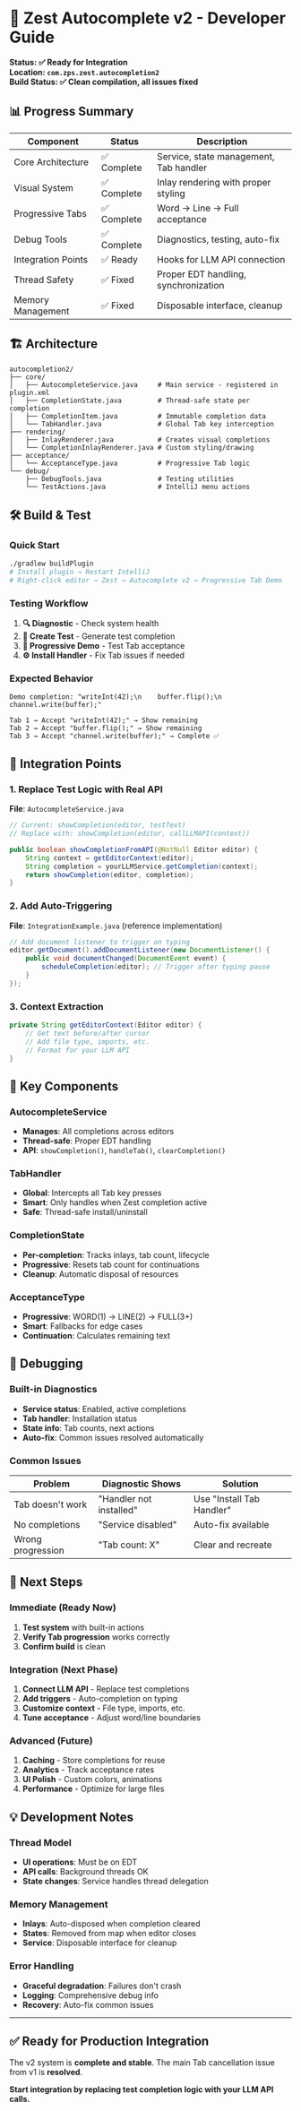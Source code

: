 # 🚀 Zest Autocomplete v2 - Developer Guide

**Status: ✅ Ready for Integration**  
**Location: `com.zps.zest.autocompletion2`**  
**Build Status: ✅ Clean compilation, all issues fixed**

## 📊 Progress Summary

| Component | Status | Description |
|-----------|--------|-------------|
| Core Architecture | ✅ Complete | Service, state management, Tab handler |
| Visual System | ✅ Complete | Inlay rendering with proper styling |
| Progressive Tabs | ✅ Complete | Word → Line → Full acceptance |
| Debug Tools | ✅ Complete | Diagnostics, testing, auto-fix |
| Integration Points | ✅ Ready | Hooks for LLM API connection |
| Thread Safety | ✅ Fixed | Proper EDT handling, synchronization |
| Memory Management | ✅ Fixed | Disposable interface, cleanup |

## 🏗️ Architecture

```
autocompletion2/
├── core/
│   ├── AutocompleteService.java     # Main service - registered in plugin.xml
│   ├── CompletionState.java         # Thread-safe state per completion
│   ├── CompletionItem.java          # Immutable completion data
│   └── TabHandler.java              # Global Tab key interception
├── rendering/
│   ├── InlayRenderer.java           # Creates visual completions
│   └── CompletionInlayRenderer.java # Custom styling/drawing
├── acceptance/
│   └── AcceptanceType.java          # Progressive Tab logic
└── debug/
    ├── DebugTools.java              # Testing utilities
    └── TestActions.java             # IntelliJ menu actions
```

## 🛠️ Build & Test

### Quick Start
```bash
./gradlew buildPlugin
# Install plugin → Restart IntelliJ
# Right-click editor → Zest → Autocomplete v2 → Progressive Tab Demo
```

### Testing Workflow
1. **🔍 Diagnostic** - Check system health
2. **🧪 Create Test** - Generate test completion  
3. **🔄 Progressive Demo** - Test Tab acceptance
4. **⚙️ Install Handler** - Fix Tab issues if needed

### Expected Behavior
```
Demo completion: "writeInt(42);\n    buffer.flip();\n    channel.write(buffer);"

Tab 1 → Accept "writeInt(42);" → Show remaining
Tab 2 → Accept "buffer.flip();" → Show remaining  
Tab 3 → Accept "channel.write(buffer);" → Complete ✅
```

## 🔌 Integration Points

### 1. Replace Test Logic with Real API
**File**: `AutocompleteService.java`
```java
// Current: showCompletion(editor, testText)
// Replace with: showCompletion(editor, callLLMAPI(context))

public boolean showCompletionFromAPI(@NotNull Editor editor) {
    String context = getEditorContext(editor);
    String completion = yourLLMService.getCompletion(context);
    return showCompletion(editor, completion);
}
```

### 2. Add Auto-Triggering
**File**: `IntegrationExample.java` (reference implementation)
```java
// Add document listener to trigger on typing
editor.getDocument().addDocumentListener(new DocumentListener() {
    public void documentChanged(DocumentEvent event) {
        scheduleCompletion(editor); // Trigger after typing pause
    }
});
```

### 3. Context Extraction
```java
private String getEditorContext(Editor editor) {
    // Get text before/after cursor
    // Add file type, imports, etc.
    // Format for your LLM API
}
```

## 🎯 Key Components

### AutocompleteService
- **Manages**: All completions across editors
- **Thread-safe**: Proper EDT handling
- **API**: `showCompletion()`, `handleTab()`, `clearCompletion()`

### TabHandler 
- **Global**: Intercepts all Tab key presses
- **Smart**: Only handles when Zest completion active
- **Safe**: Thread-safe install/uninstall

### CompletionState
- **Per-completion**: Tracks inlays, tab count, lifecycle
- **Progressive**: Resets tab count for continuations
- **Cleanup**: Automatic disposal of resources

### AcceptanceType
- **Progressive**: WORD(1) → LINE(2) → FULL(3+)
- **Smart**: Fallbacks for edge cases
- **Continuation**: Calculates remaining text

## 🐛 Debugging

### Built-in Diagnostics
- **Service status**: Enabled, active completions
- **Tab handler**: Installation status
- **State info**: Tab counts, next actions
- **Auto-fix**: Common issues resolved automatically

### Common Issues
| Problem | Diagnostic Shows | Solution |
|---------|------------------|----------|
| Tab doesn't work | "Handler not installed" | Use "Install Tab Handler" |
| No completions | "Service disabled" | Auto-fix available |
| Wrong progression | "Tab count: X" | Clear and recreate |

## 🚀 Next Steps

### Immediate (Ready Now)
1. **Test system** with built-in actions
2. **Verify Tab progression** works correctly
3. **Confirm build** is clean

### Integration (Next Phase) 
1. **Connect LLM API** - Replace test completions
2. **Add triggers** - Auto-completion on typing
3. **Customize context** - File type, imports, etc.
4. **Tune acceptance** - Adjust word/line boundaries

### Advanced (Future)
1. **Caching** - Store completions for reuse
2. **Analytics** - Track acceptance rates
3. **UI Polish** - Custom colors, animations
4. **Performance** - Optimize for large files

## 💡 Development Notes

### Thread Model
- **UI operations**: Must be on EDT
- **API calls**: Background threads OK
- **State changes**: Service handles thread delegation

### Memory Management
- **Inlays**: Auto-disposed when completion cleared
- **States**: Removed from map when editor closes
- **Service**: Disposable interface for cleanup

### Error Handling
- **Graceful degradation**: Failures don't crash
- **Logging**: Comprehensive debug info
- **Recovery**: Auto-fix common issues

---

## ✅ Ready for Production Integration

The v2 system is **complete and stable**. The main Tab cancellation issue from v1 is **resolved**. 

**Start integration by replacing test completion logic with your LLM API calls.**
